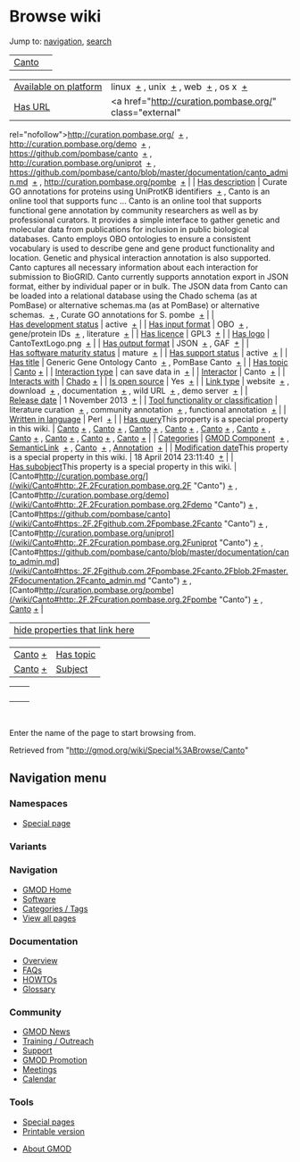 <div id="mw-page-base" class="noprint">

</div>

<div id="mw-head-base" class="noprint">

</div>

<div id="content" class="mw-body" role="main">

<span id="top"></span>

<div id="mw-js-message" style="display:none;">

</div>



# <span dir="auto">Browse wiki</span>

<div id="bodyContent">

<div id="contentSub">

</div>

<div id="jump-to-nav" class="mw-jump">

Jump to: [navigation](#mw-navigation), [search](#p-search)

</div>

<div id="mw-content-text">

|                              |     |
|------------------------------|-----|
| [Canto](/wiki/Canto "Canto") |     |

|  |  |
|----|----|
| [Available on platform](/wiki/Property:Available_on_platform "Property:Available on platform") | <span class="smwb-value">linux  <span class="smwsearch">[+](/wiki/Special%3ASearchByProperty/Available-20on-20platform/linux "Special%3ASearchByProperty/Available-20on-20platform/linux")</span></span> , <span class="smwb-value">unix  <span class="smwsearch">[+](/wiki/Special%3ASearchByProperty/Available-20on-20platform/unix "Special%3ASearchByProperty/Available-20on-20platform/unix")</span></span> , <span class="smwb-value">web  <span class="smwsearch">[+](/wiki/Special%3ASearchByProperty/Available-20on-20platform/web "Special%3ASearchByProperty/Available-20on-20platform/web")</span></span> , <span class="smwb-value">os x  <span class="smwsearch">[+](/wiki/Special%3ASearchByProperty/Available-20on-20platform/os-20x "Special%3ASearchByProperty/Available-20on-20platform/os-20x")</span></span> |
| [Has URL](/wiki/Property:Has_URL "Property:Has URL") | <span class="smwb-value"><a href="http://curation.pombase.org/" class="external"
rel="nofollow">http://curation.pombase.org/</a>  <span class="smwsearch">[+](/wiki/Special%3ASearchByProperty/Has-20URL/http:-2F-2Fcuration.pombase.org-2F "Special%3ASearchByProperty/Has-20URL/http:-2F-2Fcuration.pombase.org-2F")</span></span> , <span class="smwb-value"><a href="http://curation.pombase.org/demo" class="external"
rel="nofollow">http://curation.pombase.org/demo</a>  <span class="smwsearch">[+](/wiki/Special%3ASearchByProperty/Has-20URL/http:-2F-2Fcuration.pombase.org-2Fdemo "Special%3ASearchByProperty/Has-20URL/http:-2F-2Fcuration.pombase.org-2Fdemo")</span></span> , <span class="smwb-value"><a href="https://github.com/pombase/canto" class="external"
rel="nofollow">https://github.com/pombase/canto</a>  <span class="smwsearch">[+](/wiki/Special%3ASearchByProperty/Has-20URL/https:-2F-2Fgithub.com-2Fpombase-2Fcanto "Special%3ASearchByProperty/Has-20URL/https:-2F-2Fgithub.com-2Fpombase-2Fcanto")</span></span> , <span class="smwb-value"><a href="http://curation.pombase.org/uniprot" class="external"
rel="nofollow">http://curation.pombase.org/uniprot</a>  <span class="smwsearch">[+](/wiki/Special%3ASearchByProperty/Has-20URL/http:-2F-2Fcuration.pombase.org-2Funiprot "Special%3ASearchByProperty/Has-20URL/http:-2F-2Fcuration.pombase.org-2Funiprot")</span></span> , <span class="smwb-value"><a
href="https://github.com/pombase/canto/blob/master/documentation/canto_admin.md"
class="external"
rel="nofollow">https://github.com/pombase/canto/blob/master/documentation/canto_admin.md</a>  <span class="smwsearch">[+](/wiki/Special%3ASearchByProperty/Has-20URL/https:-2F-2Fgithub.com-2Fpombase-2Fcanto-2Fblob-2Fmaster-2Fdocumentation-2Fcanto_admin.md "Special%3ASearchByProperty/Has-20URL/https:-2F-2Fgithub.com-2Fpombase-2Fcanto-2Fblob-2Fmaster-2Fdocumentation-2Fcanto admin.md")</span></span> , <span class="smwb-value"><a href="http://curation.pombase.org/pombe" class="external"
rel="nofollow">http://curation.pombase.org/pombe</a>  <span class="smwsearch">[+](/wiki/Special%3ASearchByProperty/Has-20URL/http:-2F-2Fcuration.pombase.org-2Fpombe "Special%3ASearchByProperty/Has-20URL/http:-2F-2Fcuration.pombase.org-2Fpombe")</span></span> |
| [Has description](/wiki/Property:Has_description "Property:Has description") | <span class="smwb-value">Curate GO annotations for proteins using UniProtKB identifiers  <span class="smwsearch">[+](/wiki/Special%3ASearchByProperty/Has-20description/Curate-20GO-20annotations-20for-20proteins-20using-20UniProtKB-20identifiers "Special%3ASearchByProperty/Has-20description/Curate-20GO-20annotations-20for-20proteins-20using-20UniProtKB-20identifiers")</span></span> , <span class="smwb-value">Canto is an online tool that supports func<span class="smw-highlighter" data-type="2" state="persistent" data-title="Information"><span class="smwtext"> … </span><span class="smwttcontent">Canto is an online tool that supports functional gene annotation by community researchers as well as by professional curators. It provides a simple interface to gather genetic and molecular data from publications for inclusion in public biological databases. Canto employs OBO ontologies to ensure a consistent vocabulary is used to describe gene and gene product functionality and location. Genetic and physical interaction annotation is also supported. Canto captures all necessary information about each interaction for submission to BioGRID. Canto currently supports annotation export in JSON format, either by individual paper or in bulk. The JSON data from Canto can be loaded into a relational database using the Chado schema (as at PomBase) or alternative schemas.</span></span>ma (as at PomBase) or alternative schemas.  <span class="smwsearch">[+](/mediawiki/index.php?title=Special%3ASearchByProperty&x=Has-20description%2FCanto-20is-20an-20online-20tool-20that-20supports-20functional-20gene-20annotation-20by-20community-20researchers-20as-20well-20as-20by-20professional-20curators.-20It-20provides-20a-20simple-20interface-20to-20gather-20genetic-20and-20molecular-20data-20from-20publications-20for-20inclusion-20in-20public-20biological-20databases.-20Canto-20employs-20OBO-20ontologies-20to-20ensure-20a-20consistent-20vocabulary-20is-20used-20to-20describe-20gene-20and-20gene-20product-20functionality-20and-20location.-0A-0AGenetic-20and-20physical-20interaction-20annotation-20is-20also-20supported.-20Canto-20captures-20all-20necessary-20information-20about-20each-20interaction-20for-20submission-20to-20BioGRID.-0A-0ACanto-20currently-20supports-20annotation-20export-20in-20JSON-20format%2C-20either-20by-20individual-20paper-20or-20in-20bulk.-20The-20JSON-20data-20from-20Canto-20can-20be-20loaded-20into-20a-20relational-20database-20using-20the-20Chado-20schema-20%28as-20at-20PomBase%29-20or-20alternative-20schemas. "Special%3ASearchByProperty")</span></span> , <span class="smwb-value">Curate GO annotations for S. pombe  <span class="smwsearch">[+](/wiki/Special%3ASearchByProperty/Has-20description/Curate-20GO-20annotations-20for-20S.-20pombe "Special%3ASearchByProperty/Has-20description/Curate-20GO-20annotations-20for-20S.-20pombe")</span></span> |
| [Has development status](/wiki/Property:Has_development_status "Property:Has development status") | <span class="smwb-value">active  <span class="smwsearch">[+](/wiki/Special%3ASearchByProperty/Has-20development-20status/active "Special%3ASearchByProperty/Has-20development-20status/active")</span></span> |
| [Has input format](/wiki/Property:Has_input_format "Property:Has input format") | <span class="smwb-value">OBO  <span class="smwsearch">[+](/wiki/Special%3ASearchByProperty/Has-20input-20format/OBO "Special%3ASearchByProperty/Has-20input-20format/OBO")</span></span> , <span class="smwb-value">gene/protein IDs  <span class="smwsearch">[+](/wiki/Special%3ASearchByProperty/Has-20input-20format/gene-2Fprotein-20IDs "Special%3ASearchByProperty/Has-20input-20format/gene-2Fprotein-20IDs")</span></span> , <span class="smwb-value">literature  <span class="smwsearch">[+](/wiki/Special%3ASearchByProperty/Has-20input-20format/literature "Special%3ASearchByProperty/Has-20input-20format/literature")</span></span> |
| [Has licence](/wiki/Property:Has_licence "Property:Has licence") | <span class="smwb-value">GPL3  <span class="smwsearch">[+](/wiki/Special%3ASearchByProperty/Has-20licence/GPL3 "Special%3ASearchByProperty/Has-20licence/GPL3")</span></span> |
| [Has logo](/wiki/Property:Has_logo "Property:Has logo") | <span class="smwb-value">CantoTextLogo.png  <span class="smwsearch">[+](/wiki/Special%3ASearchByProperty/Has-20logo/CantoTextLogo.png "Special%3ASearchByProperty/Has-20logo/CantoTextLogo.png")</span></span> |
| [Has output format](/wiki/Property:Has_output_format "Property:Has output format") | <span class="smwb-value">JSON  <span class="smwsearch">[+](/wiki/Special%3ASearchByProperty/Has-20output-20format/JSON "Special%3ASearchByProperty/Has-20output-20format/JSON")</span></span> , <span class="smwb-value">GAF  <span class="smwsearch">[+](/wiki/Special%3ASearchByProperty/Has-20output-20format/GAF "Special%3ASearchByProperty/Has-20output-20format/GAF")</span></span> |
| [Has software maturity status](/wiki/Property:Has_software_maturity_status "Property:Has software maturity status") | <span class="smwb-value">mature  <span class="smwsearch">[+](/wiki/Special%3ASearchByProperty/Has-20software-20maturity-20status/mature "Special%3ASearchByProperty/Has-20software-20maturity-20status/mature")</span></span> |
| [Has support status](/wiki/Property:Has_support_status "Property:Has support status") | <span class="smwb-value">active  <span class="smwsearch">[+](/wiki/Special%3ASearchByProperty/Has-20support-20status/active "Special%3ASearchByProperty/Has-20support-20status/active")</span></span> |
| [Has title](/wiki/Property:Has_title "Property:Has title") | <span class="smwb-value">Generic Gene Ontology Canto  <span class="smwsearch">[+](/wiki/Special%3ASearchByProperty/Has-20title/Generic-20Gene-20Ontology-20Canto "Special%3ASearchByProperty/Has-20title/Generic-20Gene-20Ontology-20Canto")</span></span> , <span class="smwb-value">PomBase Canto  <span class="smwsearch">[+](/wiki/Special%3ASearchByProperty/Has-20title/PomBase-20Canto "Special%3ASearchByProperty/Has-20title/PomBase-20Canto")</span></span> |
| [Has topic](/wiki/Property:Has_topic "Property:Has topic") | <span class="smwb-value">[Canto](/wiki/Canto "Canto") <span class="smwbrowse">[+](/wiki/Special%3ABrowse/Canto "Special%3ABrowse/Canto")</span></span> |
| [Interaction type](/wiki/Property:Interaction_type "Property:Interaction type") | <span class="smwb-value">can save data in  <span class="smwsearch">[+](/wiki/Special%3ASearchByProperty/Interaction-20type/can-20save-20data-20in "Special%3ASearchByProperty/Interaction-20type/can-20save-20data-20in")</span></span> |
| <a
href="/mediawiki/index.php?title=Property:Interactor&amp;action=edit&amp;redlink=1"
class="new"
title="Property:Interactor (page does not exist)">Interactor</a> | <span class="smwb-value">Canto  <span class="smwsearch">[+](/wiki/Special%3ASearchByProperty/Interactor/Canto "Special%3ASearchByProperty/Interactor/Canto")</span></span> |
| [Interacts with](/wiki/Property:Interacts_with "Property:Interacts with") | <span class="smwb-value"><a href="/wiki/Chado" class="mw-redirect" title="Chado">Chado</a> <span class="smwbrowse">[+](/wiki/Special%3ABrowse/Chado "Special%3ABrowse/Chado")</span></span> |
| [Is open source](/wiki/Property:Is_open_source "Property:Is open source") | <span class="smwb-value">Yes  <span class="smwsearch">[+](/wiki/Special%3ASearchByProperty/Is-20open-20source/Yes "Special%3ASearchByProperty/Is-20open-20source/Yes")</span></span> |
| [Link type](/wiki/Property:Link_type "Property:Link type") | <span class="smwb-value">website  <span class="smwsearch">[+](/wiki/Special%3ASearchByProperty/Link-20type/website "Special%3ASearchByProperty/Link-20type/website")</span></span> , <span class="smwb-value">download  <span class="smwsearch">[+](/wiki/Special%3ASearchByProperty/Link-20type/download "Special%3ASearchByProperty/Link-20type/download")</span></span> , <span class="smwb-value">documentation  <span class="smwsearch">[+](/wiki/Special%3ASearchByProperty/Link-20type/documentation "Special%3ASearchByProperty/Link-20type/documentation")</span></span> , <span class="smwb-value">wild URL  <span class="smwsearch">[+](/wiki/Special%3ASearchByProperty/Link-20type/wild-20URL "Special%3ASearchByProperty/Link-20type/wild-20URL")</span></span> , <span class="smwb-value">demo server  <span class="smwsearch">[+](/wiki/Special%3ASearchByProperty/Link-20type/demo-20server "Special%3ASearchByProperty/Link-20type/demo-20server")</span></span> |
| [Release date](/wiki/Property:Release_date "Property:Release date") | <span class="smwb-value">1 November 2013  <span class="smwsearch">[+](/wiki/Special%3ASearchByProperty/Release-20date/1-20November-202013 "Special%3ASearchByProperty/Release-20date/1-20November-202013")</span></span> |
| [Tool functionality or classification](/wiki/Property:Tool_functionality_or_classification "Property:Tool functionality or classification") | <span class="smwb-value">literature curation  <span class="smwsearch">[+](/wiki/Special%3ASearchByProperty/Tool-20functionality-20or-20classification/literature-20curation "Special%3ASearchByProperty/Tool-20functionality-20or-20classification/literature-20curation")</span></span> , <span class="smwb-value">community annotation  <span class="smwsearch">[+](/wiki/Special%3ASearchByProperty/Tool-20functionality-20or-20classification/community-20annotation "Special%3ASearchByProperty/Tool-20functionality-20or-20classification/community-20annotation")</span></span> , <span class="smwb-value">functional annotation  <span class="smwsearch">[+](/wiki/Special%3ASearchByProperty/Tool-20functionality-20or-20classification/functional-20annotation "Special%3ASearchByProperty/Tool-20functionality-20or-20classification/functional-20annotation")</span></span> |
| [Written in language](/wiki/Property:Written_in_language "Property:Written in language") | <span class="smwb-value">Perl  <span class="smwsearch">[+](/wiki/Special%3ASearchByProperty/Written-20in-20language/Perl "Special%3ASearchByProperty/Written-20in-20language/Perl")</span></span> |
| <span class="smw-highlighter" data-type="1" state="inline" data-title="Property"><span class="smwbuiltin">[Has query](/wiki/Property:Has_query "Property:Has query")</span><span class="smwttcontent">This property is a special property in this wiki.</span></span> | <span class="smwb-value">[Canto](/wiki/Canto#_QUERY2fa87fb9c0faf32d1a70818e2085aa15 "Canto") <span class="smwbrowse">[+](/wiki/Special%3ABrowse/Canto-23_QUERY2fa87fb9c0faf32d1a70818e2085aa15 "Special%3ABrowse/Canto-23 QUERY2fa87fb9c0faf32d1a70818e2085aa15")</span></span> , <span class="smwb-value">[Canto](/wiki/Canto#_QUERY19a91d3fb7433557dea2ef0e3f7be655 "Canto") <span class="smwbrowse">[+](/wiki/Special%3ABrowse/Canto-23_QUERY19a91d3fb7433557dea2ef0e3f7be655 "Special%3ABrowse/Canto-23 QUERY19a91d3fb7433557dea2ef0e3f7be655")</span></span> , <span class="smwb-value">[Canto](/wiki/Canto#_QUERY5e2d0d555115519945e44f741da42a7e "Canto") <span class="smwbrowse">[+](/wiki/Special%3ABrowse/Canto-23_QUERY5e2d0d555115519945e44f741da42a7e "Special%3ABrowse/Canto-23 QUERY5e2d0d555115519945e44f741da42a7e")</span></span> , <span class="smwb-value">[Canto](/wiki/Canto#_QUERY4f5058166d7ff4f42aabdb2b8148f986 "Canto") <span class="smwbrowse">[+](/wiki/Special%3ABrowse/Canto-23_QUERY4f5058166d7ff4f42aabdb2b8148f986 "Special%3ABrowse/Canto-23 QUERY4f5058166d7ff4f42aabdb2b8148f986")</span></span> , <span class="smwb-value">[Canto](/wiki/Canto#_QUERY8376e97201563c5872c39bfa2904c792 "Canto") <span class="smwbrowse">[+](/wiki/Special%3ABrowse/Canto-23_QUERY8376e97201563c5872c39bfa2904c792 "Special%3ABrowse/Canto-23 QUERY8376e97201563c5872c39bfa2904c792")</span></span> , <span class="smwb-value">[Canto](/wiki/Canto#_QUERYf27a736bda0b3136c3403b8231a9f2da "Canto") <span class="smwbrowse">[+](/wiki/Special%3ABrowse/Canto-23_QUERYf27a736bda0b3136c3403b8231a9f2da "Special%3ABrowse/Canto-23 QUERYf27a736bda0b3136c3403b8231a9f2da")</span></span> , <span class="smwb-value">[Canto](/wiki/Canto#_QUERYe155e3706e52dca5428a9610a40e0288 "Canto") <span class="smwbrowse">[+](/wiki/Special%3ABrowse/Canto-23_QUERYe155e3706e52dca5428a9610a40e0288 "Special%3ABrowse/Canto-23 QUERYe155e3706e52dca5428a9610a40e0288")</span></span> , <span class="smwb-value">[Canto](/wiki/Canto#_QUERY6a8a211d2af81215ff7593c571b31bc5 "Canto") <span class="smwbrowse">[+](/wiki/Special%3ABrowse/Canto-23_QUERY6a8a211d2af81215ff7593c571b31bc5 "Special%3ABrowse/Canto-23 QUERY6a8a211d2af81215ff7593c571b31bc5")</span></span> , <span class="smwb-value">[Canto](/wiki/Canto#_QUERYda29742e8385c21da9c31e8b1c71a481 "Canto") <span class="smwbrowse">[+](/wiki/Special%3ABrowse/Canto-23_QUERYda29742e8385c21da9c31e8b1c71a481 "Special%3ABrowse/Canto-23 QUERYda29742e8385c21da9c31e8b1c71a481")</span></span> , <span class="smwb-value">[Canto](/wiki/Canto#_QUERY56402643848b62a0e08483cc778202d1 "Canto") <span class="smwbrowse">[+](/wiki/Special%3ABrowse/Canto-23_QUERY56402643848b62a0e08483cc778202d1 "Special%3ABrowse/Canto-23 QUERY56402643848b62a0e08483cc778202d1")</span></span> |
| [Categories](/wiki/Special:Categories "Special:Categories") | <span class="smwb-value">[GMOD Component](/wiki/Category%3AGMOD_Component "Category%3AGMOD Component")  <span class="smwsearch">[+](/wiki/Special%3ASearchByProperty/GMOD-20Component "Special%3ASearchByProperty/GMOD-20Component")</span></span> , <span class="smwb-value"><a
href="/mediawiki/index.php?title=Category%3ASemanticLink&amp;action=edit&amp;redlink=1"
class="new"
title="Category%3ASemanticLink (page does not exist)">SemanticLink</a>  <span class="smwsearch">[+](/wiki/Special%3ASearchByProperty/SemanticLink "Special%3ASearchByProperty/SemanticLink")</span></span> , <span class="smwb-value"><a
href="/mediawiki/index.php?title=Category%3ACanto&amp;action=edit&amp;redlink=1"
class="new" title="Category%3ACanto (page does not exist)">Canto</a>  <span class="smwsearch">[+](/wiki/Special%3ASearchByProperty/Canto "Special%3ASearchByProperty/Canto")</span></span> , <span class="smwb-value">[Annotation](/wiki/Category%3AAnnotation "Category%3AAnnotation")  <span class="smwsearch">[+](/wiki/Special%3ASearchByProperty/Annotation "Special%3ASearchByProperty/Annotation")</span></span> |
| <span class="smw-highlighter" data-type="1" state="inline" data-title="Property"><span class="smwbuiltin">[Modification date](/wiki/Property:Modification_date "Property:Modification date")</span><span class="smwttcontent">This property is a special property in this wiki.</span></span> | <span class="smwb-value">18 April 2014 23:11:40  <span class="smwsearch">[+](/wiki/Special%3ASearchByProperty/Modification-20date/18-20April-202014-2023:11:40 "Special%3ASearchByProperty/Modification-20date/18-20April-202014-2023:11:40")</span></span> |
| <span class="smw-highlighter" data-type="1" state="inline" data-title="Property"><span class="smwbuiltin">[Has subobject](/wiki/Property:Has_subobject "Property:Has subobject")</span><span class="smwttcontent">This property is a special property in this wiki.</span></span> | <span class="smwb-value">[Canto#http://curation.pombase.org/](/wiki/Canto#http:.2F.2Fcuration.pombase.org.2F "Canto") <span class="smwbrowse">[+](/wiki/Special%3ABrowse/Canto-23http:-2F-2Fcuration.pombase.org-2F "Special%3ABrowse/Canto-23http:-2F-2Fcuration.pombase.org-2F")</span></span> , <span class="smwb-value">[Canto#http://curation.pombase.org/demo](/wiki/Canto#http:.2F.2Fcuration.pombase.org.2Fdemo "Canto") <span class="smwbrowse">[+](/wiki/Special%3ABrowse/Canto-23http:-2F-2Fcuration.pombase.org-2Fdemo "Special%3ABrowse/Canto-23http:-2F-2Fcuration.pombase.org-2Fdemo")</span></span> , <span class="smwb-value">[Canto#https://github.com/pombase/canto](/wiki/Canto#https:.2F.2Fgithub.com.2Fpombase.2Fcanto "Canto") <span class="smwbrowse">[+](/wiki/Special%3ABrowse/Canto-23https:-2F-2Fgithub.com-2Fpombase-2Fcanto "Special%3ABrowse/Canto-23https:-2F-2Fgithub.com-2Fpombase-2Fcanto")</span></span> , <span class="smwb-value">[Canto#http://curation.pombase.org/uniprot](/wiki/Canto#http:.2F.2Fcuration.pombase.org.2Funiprot "Canto") <span class="smwbrowse">[+](/wiki/Special%3ABrowse/Canto-23http:-2F-2Fcuration.pombase.org-2Funiprot "Special%3ABrowse/Canto-23http:-2F-2Fcuration.pombase.org-2Funiprot")</span></span> , <span class="smwb-value">[Canto#https://github.com/pombase/canto/blob/master/documentation/canto_admin.md](/wiki/Canto#https:.2F.2Fgithub.com.2Fpombase.2Fcanto.2Fblob.2Fmaster.2Fdocumentation.2Fcanto_admin.md "Canto") <span class="smwbrowse">[+](/wiki/Special%3ABrowse/Canto-23https:-2F-2Fgithub.com-2Fpombase-2Fcanto-2Fblob-2Fmaster-2Fdocumentation-2Fcanto_admin.md "Special%3ABrowse/Canto-23https:-2F-2Fgithub.com-2Fpombase-2Fcanto-2Fblob-2Fmaster-2Fdocumentation-2Fcanto admin.md")</span></span> , <span class="smwb-value">[Canto#http://curation.pombase.org/pombe](/wiki/Canto#http:.2F.2Fcuration.pombase.org.2Fpombe "Canto") <span class="smwbrowse">[+](/wiki/Special%3ABrowse/Canto-23http:-2F-2Fcuration.pombase.org-2Fpombe "Special%3ABrowse/Canto-23http:-2F-2Fcuration.pombase.org-2Fpombe")</span></span> , <span class="smwb-value">[Canto](/wiki/Canto#_564f9c71bf2847fc3c542a7b9ac7927f "Canto") <span class="smwbrowse">[+](/wiki/Special%3ABrowse/Canto-23_564f9c71bf2847fc3c542a7b9ac7927f "Special%3ABrowse/Canto-23 564f9c71bf2847fc3c542a7b9ac7927f")</span></span> |

<span id="smw_browse_incoming"></span>

|  |  |
|----|----|
| [hide properties that link here](/mediawiki/index.php?title=Special:Browse&offset=0&dir=out&article=Canto)  |  |

|  |  |
|----|----|
| <span class="smwb-ivalue">[Canto](/wiki/Canto "Canto") <span class="smwbrowse">[+](/wiki/Special%3ABrowse/Canto "Special%3ABrowse/Canto")</span></span> | [Has topic](/wiki/Property:Has_topic "Property:Has topic") |
| <span class="smwb-ivalue">[Canto](/wiki/Canto#_564f9c71bf2847fc3c542a7b9ac7927f "Canto") <span class="smwbrowse">[+](/wiki/Special%3ABrowse/Canto-23_564f9c71bf2847fc3c542a7b9ac7927f "Special%3ABrowse/Canto-23 564f9c71bf2847fc3c542a7b9ac7927f")</span></span> | [Subject](/wiki/Property:Subject "Property:Subject") |

|     |     |
|-----|-----|
|     |     |

 

Enter the name of the page to start browsing from.  

</div>

<div class="printfooter">

Retrieved from "<http://gmod.org/wiki/Special%3ABrowse/Canto>"

</div>

<div id="catlinks" class="catlinks catlinks-allhidden">

</div>

<div class="visualClear">

</div>

</div>

</div>

<div id="mw-navigation">

## Navigation menu

<div id="mw-head">



<div id="left-navigation">

<div id="p-namespaces" class="vectorTabs" role="navigation"
aria-labelledby="p-namespaces-label">

### Namespaces

- <span id="ca-nstab-special">[Special
  page](/wiki/Special%3ABrowse/Canto "This is a special page, you cannot edit the page itself")</span>

</div>

<div id="p-variants" class="vectorMenu emptyPortlet" role="navigation"
aria-labelledby="p-variants-label">

### 

### Variants[](#)

<div class="menu">

</div>

</div>

</div>





</div>



</div>

</div>

</div>

<div id="mw-panel">

<div id="p-logo" role="banner">

<a href="/wiki/Main_Page"
style="background-image: url(http://gmod.org/images/GMOD-cogs.png);"
title="Visit the main page"></a>

</div>

<div id="p-Navigation" class="portal" role="navigation"
aria-labelledby="p-Navigation-label">

### Navigation

<div class="body">

- <span id="n-GMOD-Home">[GMOD Home](/wiki/Main_Page)</span>
- <span id="n-Software">[Software](/wiki/GMOD_Components)</span>
- <span id="n-Categories-.2F-Tags">[Categories /
  Tags](/wiki/Categories)</span>
- <span id="n-View-all-pages">[View all
  pages](/wiki/Special:AllPages)</span>

</div>

</div>

<div id="p-Documentation" class="portal" role="navigation"
aria-labelledby="p-Documentation-label">

### Documentation

<div class="body">

- <span id="n-Overview">[Overview](/wiki/Overview)</span>
- <span id="n-FAQs">[FAQs](/wiki/Category%3AFAQ)</span>
- <span id="n-HOWTOs">[HOWTOs](/wiki/Category%3AHOWTO)</span>
- <span id="n-Glossary">[Glossary](/wiki/Glossary)</span>

</div>

</div>

<div id="p-Community" class="portal" role="navigation"
aria-labelledby="p-Community-label">

### Community

<div class="body">

- <span id="n-GMOD-News">[GMOD News](/wiki/GMOD_News)</span>
- <span id="n-Training-.2F-Outreach">[Training /
  Outreach](/wiki/Training_and_Outreach)</span>
- <span id="n-Support">[Support](/wiki/Support)</span>
- <span id="n-GMOD-Promotion">[GMOD
  Promotion](/wiki/GMOD_Promotion)</span>
- <span id="n-Meetings">[Meetings](/wiki/Meetings)</span>
- <span id="n-Calendar">[Calendar](/wiki/Calendar)</span>

</div>

</div>

<div id="p-tb" class="portal" role="navigation"
aria-labelledby="p-tb-label">

### Tools

<div class="body">

- <span id="t-specialpages"><a href="/wiki/Special:SpecialPages" accesskey="q"
  title="A list of all special pages [q]">Special pages</a></span>
- <span id="t-print"><a
  href="/mediawiki/index.php?title=Special%3ABrowse/Canto&amp;printable=yes"
  rel="alternate" accesskey="p"
  title="Printable version of this page [p]">Printable version</a></span>

</div>

</div>

</div>

</div>

<div id="footer" role="contentinfo">

- <span id="footer-places-about">[About
  GMOD](/wiki/GMOD:About "GMOD:About")</span>

<!-- -->






</div>
